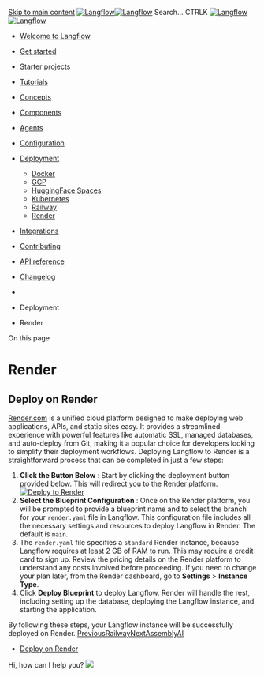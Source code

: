 [Skip to main content](https://docs.langflow.org/<#__docusaurus_skipToContent_fallback>)
[![Langflow](https://docs.langflow.org/img/langflow-logo-black.svg)![Langflow](https://docs.langflow.org/img/langflow-logo-white.svg)](https://docs.langflow.org/</>)
[](https://docs.langflow.org/<https:/github.com/langflow-ai/langflow>)[](https://docs.langflow.org/<https:/twitter.com/langflow_ai>)[](https://docs.langflow.org/<https:/discord.gg/EqksyE2EX9>)
Search...
CTRLK
[![Langflow](https://docs.langflow.org/img/langflow-logo-black.svg)![Langflow](https://docs.langflow.org/img/langflow-logo-white.svg)](https://docs.langflow.org/</>)
  * [Welcome to Langflow](https://docs.langflow.org/</>)
  * [Get started](https://docs.langflow.org/</get-started-installation>)
  * [Starter projects](https://docs.langflow.org/</starter-projects-basic-prompting>)
  * [Tutorials](https://docs.langflow.org/</tutorials-blog-writer>)
  * [Concepts](https://docs.langflow.org/</concepts-overview>)
  * [Components](https://docs.langflow.org/</components-agents>)
  * [Agents](https://docs.langflow.org/</agents-overview>)
  * [Configuration](https://docs.langflow.org/</configuration-api-keys>)
  * [Deployment](https://docs.langflow.org/</Deployment/deployment-docker>)
    * [Docker](https://docs.langflow.org/</Deployment/deployment-docker>)
    * [GCP](https://docs.langflow.org/</deployment-gcp>)
    * [HuggingFace Spaces](https://docs.langflow.org/</deployment-hugging-face-spaces>)
    * [Kubernetes](https://docs.langflow.org/</deployment-kubernetes>)
    * [Railway](https://docs.langflow.org/</deployment-railway>)
    * [Render](https://docs.langflow.org/</deployment-render>)
  * [Integrations](https://docs.langflow.org/</integrations-assemblyai>)
  * [Contributing](https://docs.langflow.org/</contributing-community>)
  * [API reference](https://docs.langflow.org/</api-reference-api-examples>)
  * [Changelog](https://docs.langflow.org/<https:/github.com/langflow-ai/langflow/releases/latest>)


  * [](https://docs.langflow.org/</>)
  * Deployment
  * Render


On this page
# Render
## Deploy on Render[​](https://docs.langflow.org/<#20a959b7047e44e490cc129fd21895c0> "Direct link to Deploy on Render")
[Render.com](https://docs.langflow.org/<http:/render.com/>) is a unified cloud platform designed to make deploying web applications, APIs, and static sites easy. It provides a streamlined experience with powerful features like automatic SSL, managed databases, and auto-deploy from Git, making it a popular choice for developers looking to simplify their deployment workflows.
Deploying Langflow to Render is a straightforward process that can be completed in just a few steps:
  1. **Click the Button Below** : Start by clicking the deployment button provided below. This will redirect you to the Render platform.
[![Deploy to Render](https://docs.langflow.org/deployment-render)](https://docs.langflow.org/<https:/render.com/deploy?repo=https%3A%2F%2Fgithub.com%2Flangflow-ai%2Flangflow%2Ftree%2Fdev>)
  2. **Select the Blueprint Configuration** : Once on the Render platform, you will be prompted to provide a blueprint name and to select the branch for your `render.yaml` file in Langflow. This configuration file includes all the necessary settings and resources to deploy Langflow in Render. The default is `main`.
  3. The `render.yaml` file specifies a `standard` Render instance, because Langflow requires at least 2 GB of RAM to run. This may require a credit card to sign up. Review the pricing details on the Render platform to understand any costs involved before proceeding. If you need to change your plan later, from the Render dashboard, go to **Settings** > **Instance Type**.
  4. Click **Deploy Blueprint** to deploy Langflow. Render will handle the rest, including setting up the database, deploying the Langflow instance, and starting the application.


By following these steps, your Langflow instance will be successfully deployed on Render.
[PreviousRailway](https://docs.langflow.org/</deployment-railway>)[NextAssemblyAI](https://docs.langflow.org/</integrations-assemblyai>)
  * [Deploy on Render](https://docs.langflow.org/<#20a959b7047e44e490cc129fd21895c0>)


Hi, how can I help you?
![](https://docs.langflow.org/img/langflow-icon-black-transparent.svg)
